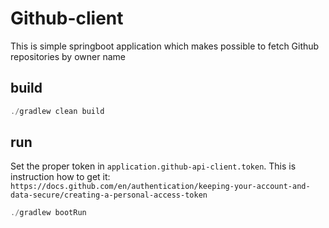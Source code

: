 # Github-client

This is simple springboot application which makes possible to fetch Github repositories by owner name

## build

```java
./gradlew clean build
```

## run

Set the proper token in `application.github-api-client.token`. This is instruction how to get it:
`https://docs.github.com/en/authentication/keeping-your-account-and-data-secure/creating-a-personal-access-token`


```java
./gradlew bootRun
```


